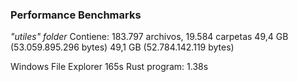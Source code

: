 ### Performance Benchmarks

*"utiles" folder*
Contiene: 183.797 archivos, 19.584 carpetas
49,4 GB (53.059.895.296 bytes)
49,1 GB (52.784.142.119 bytes)

Windows File Explorer 165s
Rust program: 1.38s 